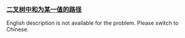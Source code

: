 ### [二叉树中和为某一值的路径](https://leetcode.com/problems/er-cha-shu-zhong-he-wei-mou-yi-zhi-de-lu-jing-lcof)

English description is not available for the problem. Please switch to Chinese.